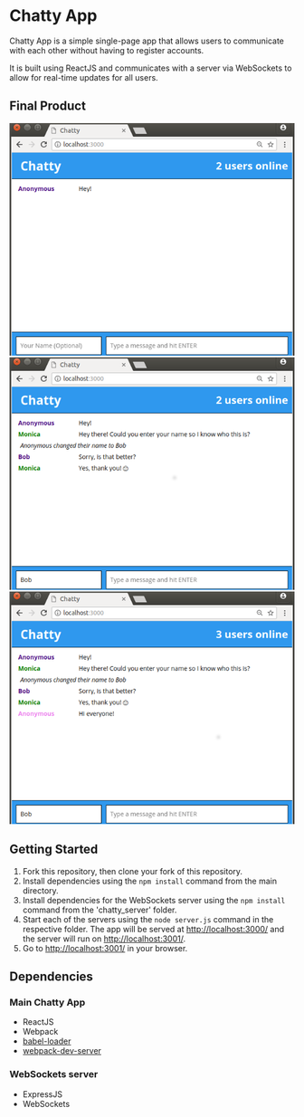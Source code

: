 # Chatty App

Chatty App is a simple single-page app that allows users to communicate with each other without having to register accounts.

It is built using ReactJS and communicates with a server via WebSockets to allow for real-time updates for all users.

## Final Product

!["Screenshot of Main page with new Message"](https://github.com/jeffvtang/chattyapp/blob/master/docs/First%20Message.png)
!["Screenshot of Name Change and Notification'](https://github.com/jeffvtang/chattyapp/blob/master/docs/Name%20Change.png)
!["Screenshot of Additional user with unique colours'](https://github.com/jeffvtang/chattyapp/blob/master/docs/Unique%20Colors.png)

## Getting Started

1. Fork this repository, then clone your fork of this repository.
2. Install dependencies using the `npm install` command from the main directory.
3. Install dependencies for the WebSockets server using the `npm install` command from the 'chatty_server' folder.
4. Start each of the servers using the `node server.js` command in the respective folder. The app will be served at <http://localhost:3000/> and the server will run on <http://localhost:3001/>.
5. Go to <http://localhost:3001/> in your browser.

## Dependencies
### Main Chatty App
* ReactJS
* Webpack
* [babel-loader](https://github.com/babel/babel-loader)
* [webpack-dev-server](https://github.com/webpack/webpack-dev-server)

### WebSockets server
* ExpressJS
* WebSockets
